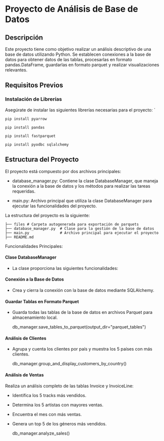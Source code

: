 
# Proyecto de Análisis de Base de Datos

## Descripción

Este proyecto tiene como objetivo realizar un análisis descriptivo de una base de datos utilizando Python. Se establecen conexiones a la base de datos para obtener datos de las tablas, procesarlas en formato pandas.DataFrame, guardarlas en formato parquet y realizar visualizaciones relevantes.

## Requisitos Previos

### Instalación de Librerías

Asegúrate de instalar las siguientes librerías necesarias para el proyecto:
´

    pip install pyarrow

    pip install pandas

    pip install fastparquet

    pip install pyodbc sqlalchemy

## Estructura del Proyecto

El proyecto está compuesto por dos archivos principales:

- database_manager.py: Contiene la clase DatabaseManager, que maneja la conexión a la base de datos y los métodos para realizar las tareas requeridas.

- main.py: Archivo principal que utiliza la clase DatabaseManager para ejecutar las funcionalidades del proyecto.

La estructura del proyecto es la siguiente:

    ├── files # Carpeta autogenerada para exportación de parquets
    ├── database_manager.py  # Clase para la gestión de la base de datos
    ├── main.py              # Archivo principal para ejecutar el proyecto
    ├── README.md  

Funcionalidades Principales:

#### Clase DatabaseManager

- La clase proporciona las siguientes funcionalidades:

#### Conexión a la Base de Datos

- Crea y cierra la conexión con la base de datos mediante SQLAlchemy.

#### Guardar Tablas en Formato Parquet

- Guarda todas las tablas de la base de datos en archivos Parquet para almacenamiento local.

    db_manager.save_tables_to_parquet(output_dir="parquet_tables")

#### Análisis de Clientes

- Agrupa y cuenta los clientes por país y muestra los 5 países con más clientes.
    
    db_manager.group_and_display_customers_by_country()


#### Análisis de Ventas

Realiza un análisis completo de las tablas Invoice y InvoiceLine:

- Identifica los 5 tracks más vendidos.

- Determina los 5 artistas con mayores ventas.

- Encuentra el mes con más ventas.

- Genera un top 5 de los géneros más vendidos.

    db_manager.analyze_sales()
